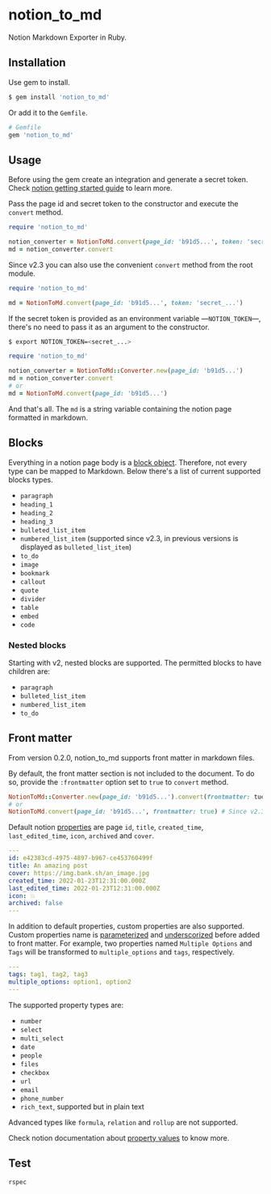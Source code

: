 # notion_to_md
Notion Markdown Exporter in Ruby.

## Installation
Use gem to install.
```bash
$ gem install 'notion_to_md'
```

Or add it to the `Gemfile`.
```ruby
# Gemfile
gem 'notion_to_md'
```

## Usage
Before using the gem create an integration and generate a secret token. Check [notion getting started guide](https://developers.notion.com/docs/getting-started) to learn more.

Pass the page id and secret token to the constructor and execute the `convert` method.

```ruby
require 'notion_to_md'

notion_converter = NotionToMd.convert(page_id: 'b91d5...', token: 'secret_...')
md = notion_converter.convert
```

Since v2.3 you can also use the convenient `convert` method from the root module.

```ruby
require 'notion_to_md'

md = NotionToMd.convert(page_id: 'b91d5...', token: 'secret_...')
```

If the secret token is provided as an environment variable —`NOTION_TOKEN`—, there's no need to pass it as an argument to the constructor.

```bash
$ export NOTION_TOKEN=<secret_...>
```

```ruby
require 'notion_to_md'

notion_converter = NotionToMd::Converter.new(page_id: 'b91d5...')
md = notion_converter.convert
# or
md = NotionToMd.convert(page_id: 'b91d5...')
```

And that's all. The `md` is a string variable containing the notion page formatted in markdown.

## Blocks

Everything in a notion page body is a [block object](https://developers.notion.com/reference/block#block-object-keys). Therefore, not every type can be mapped to Markdown. Below there's a list of current supported blocks types.

* `paragraph`
* `heading_1`
* `heading_2`
* `heading_3`
* `bulleted_list_item`
* `numbered_list_item` (supported since v2.3, in previous versions is displayed as `bulleted_list_item`)
* `to_do`
* `image`
* `bookmark`
* `callout`
* `quote`
* `divider`
* `table`
* `embed`
* `code`

### Nested blocks

Starting with v2, nested blocks are supported. The permitted blocks to have children are:

* `paragraph`
* `bulleted_list_item`
* `numbered_list_item`
* `to_do`

## Front matter

From version 0.2.0, notion_to_md supports front matter in markdown files.

By default, the front matter section is not included to the document. To do so, provide the `:frontmatter` option set to `true` to `convert` method.

```ruby
NotionToMd::Converter.new(page_id: 'b91d5...').convert(frontmatter: tue)
# or
NotionToMd.convert(page_id: 'b91d5...', frontmatter: true) # Since v2.3
```

Default notion [properties](https://developers.notion.com/reference/page#all-pages) are page `id`, `title`, `created_time`, `last_edited_time`, `icon`, `archived` and `cover`.

```yml
---
id: e42383cd-4975-4897-b967-ce453760499f
title: An amazing post
cover: https://img.bank.sh/an_image.jpg
created_time: 2022-01-23T12:31:00.000Z
last_edited_time: 2022-01-23T12:31:00.000Z
icon: 💥
archived: false
---
```

In addition to default properties, custom properties are also supported.
Custom properties name is [parameterized](https://api.rubyonrails.org/classes/ActiveSupport/Inflector.html#method-i-parameterize) and [underscorized](https://api.rubyonrails.org/classes/ActiveSupport/Inflector.html#method-i-underscore) before added to front matter.
For example, two properties named `Multiple Options` and `Tags` will be transformed to `multiple_options` and `tags`, respectively.

```yml
---
tags: tag1, tag2, tag3
multiple_options: option1, option2
---
```

The supported property types are:

* `number`
* `select`
* `multi_select`
* `date`
* `people`
* `files`
* `checkbox`
* `url`
* `email`
* `phone_number`
* `rich_text`, supported but in plain text

Advanced types like `formula`, `relation` and `rollup` are not supported.

Check notion documentation about [property values](https://developers.notion.com/reference/property-value-object#all-property-values) to know more.

## Test
```bash
rspec
```

